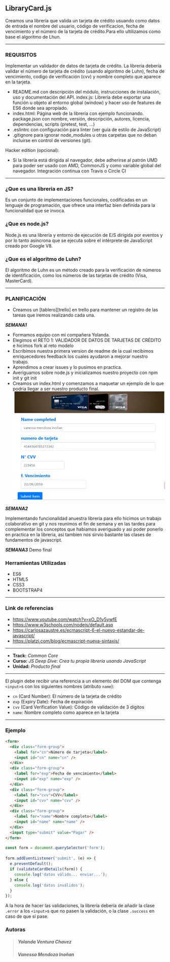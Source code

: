 ## LibraryCard.js

Creamos una librería que valida un tarjeta de crédito usuando como datos de entrada el nombre del usuario, código de verificacion, fecha de vencimiento y el número de la tarjeta de crédito.Para ello ultilizamos como base el algoritmo de Lhun.
___

### REQUISITOS
Implementar un validador de datos de tarjeta de crédito. La librería debería validar el número de tarjeta de crédito (usando algoritmo de Luhn), fecha de vencimiento, codigo de verificación (cvv) y nombre completo que aparece en la tarjeta.

+ README.md con descripción del módulo, instrucciones de instalación, uso y documentación del API.
index.js: Librería debe exportar una función u objeto al entorno global (window) y hacer uso de features de ES6 donde sea apropiado.
+ index.html: Página web de la librería con ejemplo funcionando.
package.json con nombre, versión, descripción, autores, licencia, dependencias, scripts (pretest, test, ...)
+ .eslintrc con configuración para linter (ver guía de estilo de JavaScript)
+ .gitignore para ignorar node_modules u otras carpetas que no deban incluirse en control de versiones (git).

Hacker edition (opcional):

+ Si la librería está dirigida al navegador, debe adherirse al patrón UMD para poder ser usado con AMD, CommonJS y como variable global del navegador.
Integración continua con Travis o Circle CI

___

### ¿Que es una libreria en JS?
Es un conjunto de implementaciones funcionales, codificadas en un lenguaje de programación, que ofrece una interfaz bien definida para la funcionalidad que se invoca.

### ¿Que es node.js?
Node.js es una librería y entorno de ejecución de E/S dirigida por eventos y por lo tanto asíncrona que se ejecuta sobre el intérprete de JavaScript creado por Google V8.

### ¿Que es el algoritmo de Luhn?
El algoritmo de Luhn es un método creado para la verificación de números de identificación, como los números de las tarjetas de crédito (Visa, MasterCard).

___

### PLANIFICACIÓN

+ Creamos un [tablero][trello] en trello para mantener un registro de las tareas que iremos realizando cada una.

 ___**SEMANA1**___

  + Formamos equipo con mi compañera Yolanda.
  + Elegimos el RETO 1: VALIDADOR DE DATOS DE TARJETAS DE CRÉDITO e hicimos fork al reto modelo
  + Escribimos nuestra primera version de readme de la cual recibimos enriquecedores feedback los cuales ayudaron a mejorar nuestro         trabajo.
  + Aprendimos a crear issues y lo pusimos en practica.
  + Averiguamos sobre node.js y inicializamos nuestro proyecto con npm init y git init
  + Creamos un index.html y comenzamos a maquetar un ejemplo de lo que podria llegar a ser nuestro producto final.
    ![planes](public/assets/images/1.png)

  ___**SEMANA2**___

  Implementando funcionalidad anuestra libreria para ello hicimos un trabajo colaborativo en git y nos reunimos el fin de semana y en     las tardes para complementar los conceptos que habiamos averiguado y asi poder ponerlo en practica en la libreria, asi tambien nos       sirvio bastante las clases de fundamentos de javascript.

  ___**SEMANA3**___
   Demo final


### Herramientas Utilizadas

+ ES6
+ HTML5
+ CSS3
+ BOOTSTRAP4
___

### Link de referencias

+ https://www.youtube.com/watch?v=xO_D1y5ywfE
+ https://www.w3schools.com/nodejs/default.asp
+ https://carlosazaustre.es/ecmascript-6-el-nuevo-estandar-de-javascript/
+ https://platzi.com/blog/ecmascript-nueva-sintaxis/

___


* **Track:** _Common Core_
* **Curso:** _JS Deep Dive: Crea tu propia librería usando JavaScript_
* **Unidad:** _Producto final_

***

El plugin debe recibir una referencia a un elemento del DOM que contenga
`<input>`s con los siguientes nombres (atributo `name`):

* `cn` (Card Number): El número de la tarjeta de crédito
* `exp` (Expiry Date): Fecha de expiración
* `cvv` (Card Verification Value): Código de validación de 3 dígitos
* `name`: Nombre completo como aparece en la tarjeta

___

### Ejemplo

```html
<form>
  <div class="form-group">
    <label for="cn">Número de tarjeta</label>
    <input id="cn" name="cn" />
  </div>
  <div class="form-group">
    <label for="exp">Fecha de vencimiento</label>
    <input id="exp" name="exp" />
  </div>
  <div class="form-group">
    <label for="cvv">CVV</label>
    <input id="cvv" name="cvv" />
  </div>
  <div class="form-group">
    <label for="name">Nombre completo</label>
    <input id="name" name="name" />
  </div>
  <input type="submit" value="Pagar" />
</form>
```

```js
const form = document.querySelector('form');

form.addEventListener('submit', (e) => {
  e.preventDefault();
  if (validateCardDetails(form)) {
    console.log('datos válido... enviar...');
  } else {
    console.log('datos inválidos');
  }
});
```

A la hora de hacer las validaciones, la librería debería de añadir la clase
`.error` a los `<input>`s que no pasen la validación, o la clase `.success`
en caso de que sí pase.

### **Autoras**

>##### Yolanda Ventura Chavez
>##### Vanessa Mendoza Inoñan
